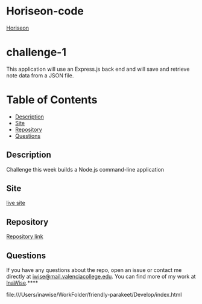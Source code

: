 # Horiseon-code



[Horiseon](https://user-images.githubusercontent.com/77795818/109428862-e78a0600-79c6-11eb-99d1-836faa3d9b68.png)



# challenge-1


 This application will use an Express.js back end and will save and retrieve note data from a JSON file.
 
 # Table of Contents 

* [Description](#Description)
* [Site](#Site)
* [Repository](#Repository)
* [Questions](#Questions)

## Description

Challenge this week builds a Node.js command-line application

## Site
[live site](https://inawise.github.io/Horiseon-code/)

## Repository
[Repository link](https://github.com/InaWise/Horiseon-code)

## Questions
If you have any questions about the repo, open an issue or contact me directly at iwise@mail.valenciacollege.edu. You can find more of my work at [InaWise](https://github.com/InaWise).****



file:///Users/inawise/WorkFolder/friendly-parakeet/Develop/index.html
